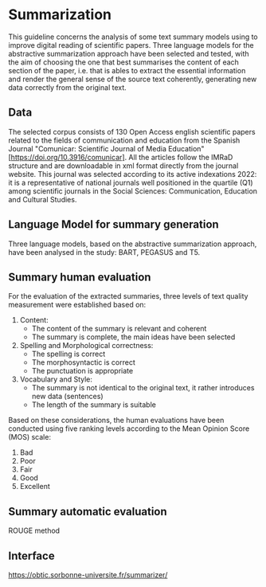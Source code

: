 # Summarization
This guideline concerns the analysis of some text summary models using to improve digital reading of scientific papers. Three language models for the abstractive summarization approach have been selected and tested, with the aim of choosing the one that best summarises the content of each section of the paper, i.e. that is ables to extract the essential information and render the general sense of the source text coherently, generating new data correctly from the original text. 
## Data 
The selected corpus consists of 130 Open Access english scientific papers related to the fields of communication and education from the Spanish Journal "Comunicar: Scientific Journal of Media Education" [https://doi.org/10.3916/comunicar]. All the articles follow the IMRaD structure and are downloadable in xml format directly from the journal website. This journal was selected according to its active indexations 2022: it is a representative of national journals well positioned in the quartile (Q1) among scientific journals in the Social Sciences: Communication, Education and Cultural Studies. 
## Language Model for summary generation
Three language models, based on the abstractive summarization approach, have been analysed in the study: BART, PEGASUS and T5. 
## Summary human evaluation
For the evaluation of the extracted summaries, three levels of text quality measurement were established based on:
1. Content:
	- The content of the summary is relevant and coherent 
	- The summary is complete, the main ideas have been selected 
2. Spelling and Morphological correctness:
	- The spelling is correct
	- The morphosyntactic is correct
	- The punctuation is appropriate
 	 
3. Vocabulary and Style:
	- The summary is not identical to the original text, it rather introduces new data (sentences)
	- The length of the summary is suitable 

Based on these considerations, the human evaluations have been conducted using five ranking levels according to the Mean Opinion Score (MOS) scale:
1) Bad 
2) Poor
3) Fair
4) Good
5) Excellent
## Summary automatic evaluation
ROUGE method
## Interface 
https://obtic.sorbonne-universite.fr/summarizer/
